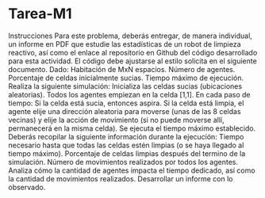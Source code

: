 # Tarea-M1
Instrucciones  Para este problema, deberás entregar, de manera individual, un informe en PDF que estudie las estadísticas de un robot de limpieza reactivo, así como el enlace al repositorio en Github del código desarrollado para esta actividad. El código debe ajustarse al estilo solicita en el siguiente documento.  Dado:  Habitación de MxN espacios. Número de agentes. Porcentaje de celdas inicialmente sucias. Tiempo máximo de ejecución. Realiza la siguiente simulación:  Inicializa las celdas sucias (ubicaciones aleatorias). Todos los agentes empiezan en la celda [1,1]. En cada paso de tiempo: Si la celda está sucia, entonces aspira. Si la celda está limpia, el agente elije una dirección aleatoria para moverse (unas de las 8 celdas vecinas) y elije la acción de movimiento (si no puede moverse allí, permanecerá en la misma celda). Se ejecuta el tiempo máximo establecido. Deberás recopilar la siguiente información durante la ejecución:  Tiempo necesario hasta que todas las celdas estén limpias (o se haya llegado al tiempo máximo). Porcentaje de celdas limpias después del termino de la simulación. Número de movimientos realizados por todos los agentes. Analiza cómo la cantidad de agentes impacta el tiempo dedicado, así como la cantidad de movimientos realizados. Desarrollar un informe con lo observado.
